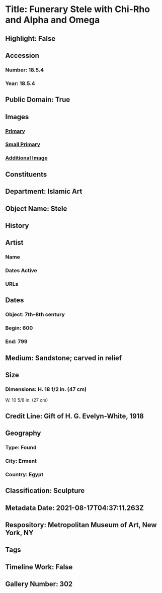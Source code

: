 # Title: Funerary Stele with Chi-Rho and Alpha and Omega
## Highlight: False
## Accession
### Number: 18.5.4
### Year: 18.5.4
## Public Domain: True
## Images
### [Primary](https://images.metmuseum.org/CRDImages/is/original/18.5.4.JPG)
### [Small Primary](https://images.metmuseum.org/CRDImages/is/web-large/18.5.4.JPG)
### [Additional Image](https://images.metmuseum.org/CRDImages/is/original/57690.jpg)
## Constituents
## Department: Islamic Art
## Object Name: Stele
## History
## Artist
### Name
### Dates Active
### URLs
## Dates
### Object: 7th–8th century
### Begin: 600
### End: 799
## Medium: Sandstone; carved in relief
## Size
### Dimensions: H. 18 1/2 in. (47 cm)
W. 10 5/8 in. (27 cm)
## Credit Line: Gift of H. G. Evelyn-White, 1918
## Geography
### Type: Found
### City: Erment
### Country: Egypt
## Classification: Sculpture
## Metadata Date: 2021-08-17T04:37:11.263Z
## Respository: Metropolitan Museum of Art, New York, NY
## Tags
## Timeline Work: False
## Gallery Number: 302